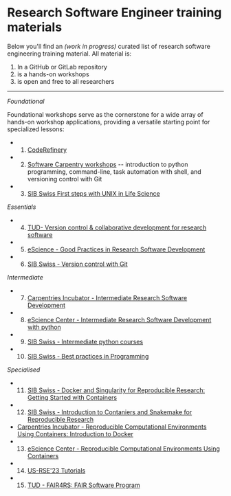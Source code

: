 # Research Software Engineer training materials

Below you'll find an *(work in progress)* curated list of research software engineering training material. All material is:
1. In a GitHub or GitLab repository
2. is a hands-on workshops
3. is open and free to all researchers

---

*Foundational*

Foundational workshops serve as the cornerstone for a wide array of hands-on workshop applications, providing a versatile starting point for specialized lessons:

- 1. [CodeRefinery](https://coderefinery.org/lessons/from-coderefinery/)
- 2. [Software Carpentry workshops](courses.md#2-coderefinery-workshop)
-- introduction to python programming, command-line, task automation with shell, and versioning control with Git
- 3. [SIB Swiss First steps with UNIX in Life Science](https://www.sib.swiss/training/course/20240116_FSWU)

*Essentials*
- 4. [TUD- Version control & collaborative development for research software](https://github.com/4TUResearchData-Carpentries/workshop_notes/tree/2310-gitcodev-TUD)
- 5. [eScience - Good Practices in Research Software Development](https://github.com/esciencecenter-digital-skills/good-practices-in-research-software-development/tree/main)
- 6. [SIB Swiss - Version control with Git](https://www.sib.swiss/training/course/20231011_GIT)


*Intermediate*

- 7. [Carpentries Incubator - Intermediate Research Software Development](https://carpentries-incubator.github.io/python-intermediate-development/)
- 8. [eScience Center - Intermediate Research Software Development with python](https://www.esciencecenter.nl/event/intermediate-research-software-development-with-python-in-person/?mc_cid=c5fe792647)
- 9. [SIB Swiss - Intermediate python courses](https://github.com/sib-swiss/intermediate-python-training)
- 10. [SIB Swiss - Best practices in Programming](https://www.sib.swiss/training/course/20240703_BPP)

*Specialised*

- 11. [SIB Swiss - Docker and Singularity for Reproducible Research: Getting Started with Containers](https://www.sib.swiss/training/course/20240527_DOCK)
- 12. [SIB Swiss - Introduction to Contaniers and Snakemake for Reproducible Research](https://www.sib.swiss/training/course/20241009_ICWRR)
- [Carpentries Incubator - Reproducible Computational Environments Using Containers: Introduction to Docker](https://carpentries-incubator.github.io/docker-introduction/)
- 13. [eScience Center - Reproducible Computational Environments Using Containers](https://www.esciencecenter.nl/training/2022-04-06-ds-docker/)
- 14. [US-RSE'23 Tutorials](https://us-rse.org/usrse23/program/tutorials/)
- 15. [TUD - FAIR4RS: FAIR Software Program](https://hackmd.io/@fair4rs/ry9bbfMxh/https%3A%2F%2Fhackmd.io%2F%40fair4rs%2FH1v_yGGg2)